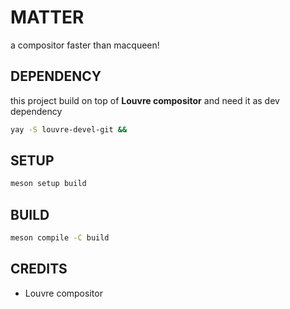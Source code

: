 # MATTER

a compositor faster than macqueen!

## DEPENDENCY
this project build on top of **Louvre compositor** and need it as dev dependency
```sh
yay -S louvre-devel-git &&
```
## SETUP
```sh
meson setup build
```
## BUILD 
```sh
meson compile -C build
```

## CREDITS
- Louvre compositor
